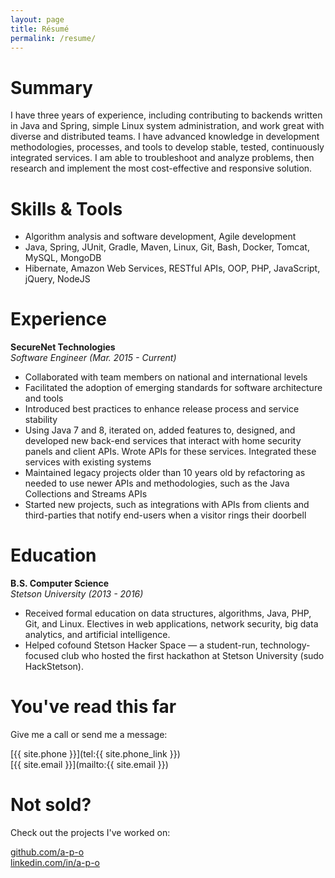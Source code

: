 ```yaml
---
layout: page
title: Résumé
permalink: /resume/
---
```

# Summary

I have three years of experience, including contributing to backends written in Java and Spring, simple Linux system administration, and work great with diverse and distributed teams.
I have advanced knowledge in development methodologies, processes, and tools to develop stable, tested, continuously integrated services.
I am able to troubleshoot and analyze problems, then research and implement the most cost-effective and responsive solution.

# Skills & Tools

* Algorithm analysis and software development, Agile development
* Java, Spring, JUnit, Gradle, Maven, Linux, Git, Bash, Docker, Tomcat, MySQL, MongoDB
* Hibernate, Amazon Web Services, RESTful APIs, OOP, PHP, JavaScript, jQuery, NodeJS

# Experience

**SecureNet Technologies**  
_Software Engineer (Mar. 2015 - Current)_

* Collaborated with team members on national and international levels
* Facilitated the adoption of emerging standards for software architecture and tools
* Introduced best practices to enhance release process and service stability
* Using Java 7 and 8, iterated on, added features to, designed, and developed new back-end services that interact with home security panels and client APIs. Wrote APIs for these services. Integrated these services with existing systems
* Maintained legacy projects older than 10 years old by refactoring as needed to use newer APIs and methodologies, such as the Java Collections and Streams APIs
* Started new projects, such as integrations with APIs from clients and third-parties that notify end-users when a visitor rings their doorbell


# Education

**B.S. Computer Science**  
_Stetson University (2013 - 2016)_

* Received formal education on data structures, algorithms, Java, PHP, Git, and Linux. Electives in web applications, network security, big data analytics, and artificial intelligence.
* Helped cofound Stetson Hacker Space — a student-run, technology-focused club who hosted the first hackathon at Stetson University (sudo HackStetson).

# You've read this far

Give me a call or send me a message:

[{{ site.phone }}](tel:{{ site.phone_link }})  
[{{ site.email }}](mailto:{{ site.email }})

# Not sold?

Check out the projects I've worked on:

[github.com/a-p-o](https://github.com/a-p-o)  
[linkedin.com/in/a-p-o](https://linkedin.com/in/a-p-o)

